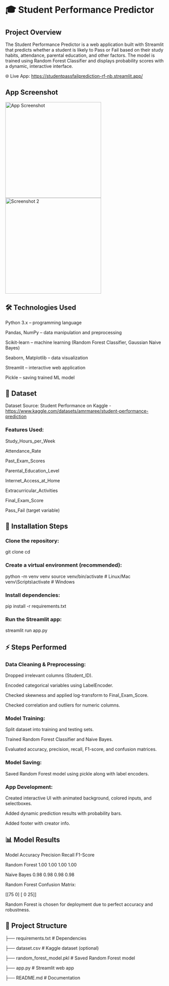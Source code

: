 # 🎓 Student Performance Predictor

## Project Overview

The Student Performance Predictor is a web application built with Streamlit that predicts whether a student is likely to Pass or Fail based on their study habits, attendance, parental education, and other factors. The model is trained using Random Forest Classifier and displays probability scores with a dynamic, interactive interface.

🌐 Live App: https://studentpassfailprediction-rf-nb.streamlit.app/

## App Screenshot

<img src="https://github.com/user-attachments/assets/71576c9a-ad71-4d10-aeb0-5a8c7e871f3a" alt="App Screenshot" width="300">

<img src="https://github.com/user-attachments/assets/62f257db-7ee8-4f0f-98a9-1711fcfe6157" alt="Screenshot 2" width="300">

## 🛠️ Technologies Used

Python 3.x – programming language

Pandas, NumPy – data manipulation and preprocessing

Scikit-learn – machine learning (Random Forest Classifier, Gaussian Naive Bayes)

Seaborn, Matplotlib – data visualization

Streamlit – interactive web application

Pickle – saving trained ML model

## 📂 Dataset

Dataset Source: Student Performance on Kaggle - https://www.kaggle.com/datasets/amrmaree/student-performance-prediction

### Features Used:

Study_Hours_per_Week

Attendance_Rate

Past_Exam_Scores

Parental_Education_Level

Internet_Access_at_Home

Extracurricular_Activities

Final_Exam_Score

Pass_Fail (target variable)

## 🔧 Installation Steps

### Clone the repository:

git clone <your-repo-link>
cd <your-repo-name>

### Create a virtual environment (recommended):

python -m venv venv
source venv/bin/activate   # Linux/Mac
venv\Scripts\activate      # Windows

### Install dependencies:

pip install -r requirements.txt

### Run the Streamlit app:

streamlit run app.py

## ⚡ Steps Performed

### Data Cleaning & Preprocessing:

Dropped irrelevant columns (Student_ID).

Encoded categorical variables using LabelEncoder.

Checked skewness and applied log-transform to Final_Exam_Score.

Checked correlation and outliers for numeric columns.

### Model Training:

Split dataset into training and testing sets.

Trained Random Forest Classifier and Naive Bayes.

Evaluated accuracy, precision, recall, F1-score, and confusion matrices.

### Model Saving:

Saved Random Forest model using pickle along with label encoders.

### App Development:

Created interactive UI with animated background, colored inputs, and selectboxes.

Added dynamic prediction results with probability bars.

Added footer with creator info.

## 📊 Model Results

Model	          Accuracy	Precision	  Recall	   F1-Score

Random Forest	  1.00	    1.00	      1.00	    1.00

Naive Bayes	    0.98	    0.98	      0.98	    0.98

Random Forest Confusion Matrix:

[[75  0]
 [ 0 25]]

Random Forest is chosen for deployment due to perfect accuracy and robustness.

## 📁 Project Structure

├── requirements.txt        # Dependencies

├── dataset.csv             # Kaggle dataset (optional)

├── random_forest_model.pkl # Saved Random Forest model

├── app.py                  # Streamlit web app

├── README.md               # Documentation
